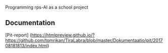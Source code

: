 Programming rps-AI as a school project

## Documentation

[Pit-report] (https://htmlpreview.github.io/?https://github.com/tomrikan/TiraLabra/blob/master/Dokumentaatio/pit/201708181813/index.html)

